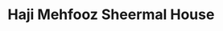---
title: "Haji Mehfooz Sheermal House"
url: /hyderabad/haji-mehfooz-sheermal-house/
shop: bakery
---